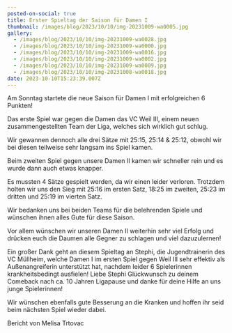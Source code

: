 ```yaml
---
posted-on-social: true
title: Erster Spieltag der Saison für Damen I
thumbnail: /images/blog/2023/10/10/img-20231009-wa0005.jpg
gallery:
  - /images/blog/2023/10/10/img-20231009-wa0028.jpg
  - /images/blog/2023/10/10/img-20231009-wa0000.jpg
  - /images/blog/2023/10/10/img-20231009-wa0016.jpg
  - /images/blog/2023/10/10/img-20231009-wa0002.jpg
  - /images/blog/2023/10/10/img-20231009-wa0009.jpg
  - /images/blog/2023/10/10/img-20231008-wa0018.jpg
date: 2023-10-10T15:23:39.007Z
---
```


Am Sonntag startete die neue Saison für Damen I mit erfolgreichen 6 Punkten!

Das erste Spiel war gegen die Damen das VC Weil III, einem neuen zusammengestellten Team der Liga, welches sich wirklich gut schlug.

Wir gewannen dennoch alle drei Sätze mit 25:15, 25:14 & 25:12, obwohl wir bei diesen teilweise sehr langsam ins Spiel kamen.

Beim zweiten Spiel gegen unsere Damen II kamen wir schneller rein und es wurde dann auch etwas knapper.

Es mussten 4 Sätze gespielt werden, da wir einen leider verloren. Trotzdem holten wir uns den Sieg mit 25:16 im ersten Satz, 18:25 im zweiten, 25:23 im dritten und 25:19 im vierten Satz.

Wir bedanken uns bei beiden Teams für die belehrenden Spiele und wünschen ihnen alles Gute für diese Saison.

Vor allem wünschen wir unseren Damen II weiterhin sehr viel Erfolg und drücken euch die Daumen alle Gegner zu schlagen und viel dazuzulernen!

Ein großer Dank geht an diesem Spieltag an Stephi, die Jugendtrainerin des VC Müllheim, welche Damen I im ersten Spiel gegen Weil III sehr effektiv als Außenangreiferin unterstützt hat, nachdem leider 6 Spielerinnen krankheitsbedingt ausfielen! Liebe Stephi Glückwunsch zu deinem Comeback nach ca. 10 Jahren Ligapause und danke für deine Hilfe an uns junge Spielerinnen!

Wir wünschen ebenfalls gute Besserung an die Kranken und hoffen ihr seid beim nächsten Spiel wieder dabei.

Bericht von Melisa Trtovac
